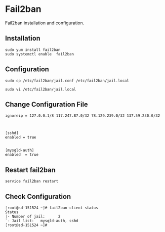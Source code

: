# Fail2ban

Fail2ban installation and configuration.

## Installation

```
sudo yum install fail2ban
sudo systemctl enable  fail2ban
```

## Configuration

```
sudo cp /etc/fail2ban/jail.conf /etc/fail2ban/jail.local

sudo vi /etc/fail2ban/jail.local

```

## Change Configuration File

```
ignoreip = 127.0.0.1/8 117.247.87.0/32 78.129.239.0/32 137.59.230.0/32



[sshd]
enabled = true


[mysqld-auth]
enabled  = true

```
## Restart fail2ban

```
service fail2ban restart
```

## Check Configuration

```
[root@sd-151524 ~]# fail2ban-client status
Status
|- Number of jail:      2
`- Jail list:   mysqld-auth, sshd
[root@sd-151524 ~]#
```

